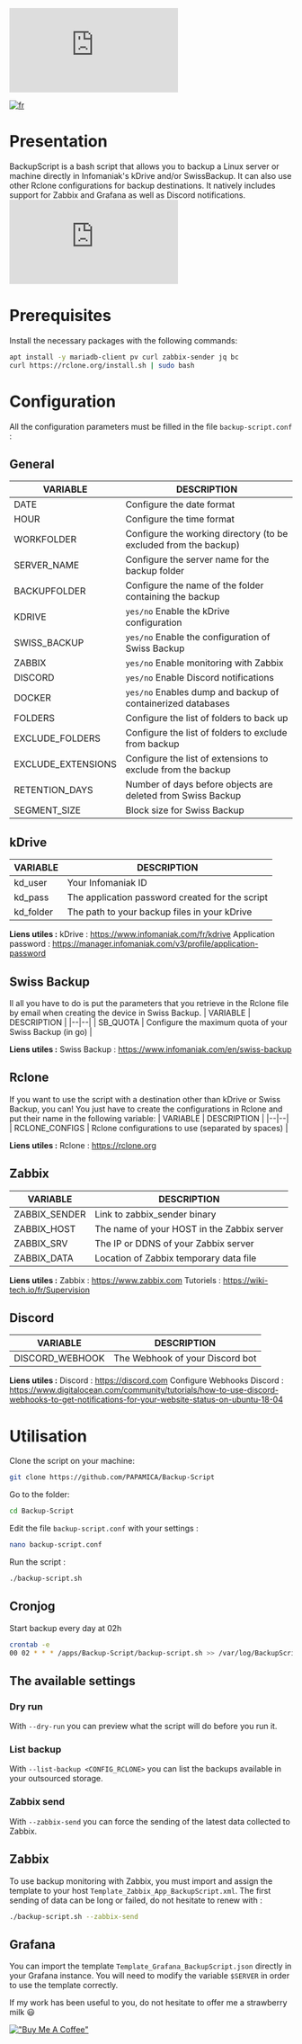 
![Backup Script](https://send.papamica.fr/f.php?h=3Ms9ymej&p=1)

[![fr](https://img.shields.io/badge/lang-fr-blue.svg)](https://github.com/PAPAMICA/Backup-Script/blob/master/README_FR.md)

# Presentation
BackupScript is a bash script that allows you to backup a Linux server or machine directly in Infomaniak's kDrive and/or SwissBackup. It can also use other Rclone configurations for backup destinations.
It natively includes support for Zabbix and Grafana as well as Discord notifications.
![Dashboard Grafana](https://send.papamica.fr/f.php?h=0eBOcqx2&p=1)

# Prerequisites
Install the necessary packages with the following commands:
```sh
apt install -y mariadb-client pv curl zabbix-sender jq bc
curl https://rclone.org/install.sh | sudo bash
```
# Configuration
All the configuration parameters must be filled in the file `backup-script.conf` :

## General
| VARIABLE | DESCRIPTION |
|--|--|
| DATE | Configure the date format |
| HOUR | Configure the time format |
| WORKFOLDER | Configure the working directory (to be excluded from the backup) |
| SERVER_NAME | Configure the server name for the backup folder |
| BACKUPFOLDER | Configure the name of the folder containing the backup |
| KDRIVE | `yes/no` Enable the kDrive configuration |
| SWISS_BACKUP | `yes/no` Enable the configuration of Swiss Backup |
| ZABBIX | `yes/no` Enable monitoring with Zabbix |
| DISCORD |  `yes/no` Enable Discord notifications |
| DOCKER | `yes/no` Enables dump and backup of containerized databases |
| FOLDERS | Configure the list of folders to back up |
| EXCLUDE_FOLDERS | Configure the list of folders to exclude from backup |
| EXCLUDE_EXTENSIONS | Configure the list of extensions to exclude from the backup |
| RETENTION_DAYS | Number of days before objects are deleted from Swiss Backup |
| SEGMENT_SIZE | Block size for Swiss Backup |

## kDrive
| VARIABLE | DESCRIPTION |
|--|--|
| kd_user | Your Infomaniak ID |
| kd_pass | The application password created for the script |
| kd_folder | The path to your backup files in your kDrive |

**Liens utiles :**
kDrive : https://www.infomaniak.com/fr/kdrive
Application password : https://manager.infomaniak.com/v3/profile/application-password

## Swiss Backup
Il all you have to do is put the parameters that you retrieve in the Rclone file by email when creating the device in Swiss Backup.
| VARIABLE | DESCRIPTION |
|--|--|
| SB_QUOTA | Configure the maximum quota of your Swiss Backup (in go) |

**Liens utiles :**
Swiss Backup : https://www.infomaniak.com/en/swiss-backup

## Rclone
If you want to use the script with a destination other than kDrive or Swiss Backup, you can! You just have to create the configurations in Rclone and put their name in the following variable:
| VARIABLE | DESCRIPTION |
|--|--|
| RCLONE_CONFIGS | Rclone configurations to use (separated by spaces) |

**Liens utiles :**
Rclone : https://rclone.org

## Zabbix
| VARIABLE | DESCRIPTION |
|--|--|
| ZABBIX_SENDER | Link to zabbix_sender binary |
| ZABBIX_HOST | The name of your HOST in the Zabbix server |
| ZABBIX_SRV | The IP or DDNS of your Zabbix server |
| ZABBIX_DATA | Location of Zabbix temporary data file |

**Liens utiles :**
Zabbix : https://www.zabbix.com
Tutoriels : https://wiki-tech.io/fr/Supervision

## Discord
| VARIABLE | DESCRIPTION |
|--|--|
| DISCORD_WEBHOOK | The Webhook of your Discord bot |

**Liens utiles :**
Discord : https://discord.com
Configure Webhooks Discord : https://www.digitalocean.com/community/tutorials/how-to-use-discord-webhooks-to-get-notifications-for-your-website-status-on-ubuntu-18-04

# Utilisation
Clone the script on your machine: 
```sh
git clone https://github.com/PAPAMICA/Backup-Script
```
Go to the folder:
```sh
cd Backup-Script
```
Edit the file `backup-script.conf` with your settings :
```sh
nano backup-script.conf
```
Run the script :
```sh
./backup-script.sh
```

## Cronjog
Start backup every day at 02h
```sh
crontab -e
00 02 * * * /apps/Backup-Script/backup-script.sh >> /var/log/BackupScript.log
```

## The available settings
### Dry run
With  `--dry-run` you can preview what the script will do before you run it.
### List backup
With `--list-backup <CONFIG_RCLONE>` you can list the backups available in your outsourced storage.
### Zabbix send
With `--zabbix-send` you can force the sending of the latest data collected to Zabbix.

## Zabbix
To use backup monitoring with Zabbix, you must import and assign the template to your host `Template_Zabbix_App_BackupScript.xml`.
The first sending of data can be long or failed, do not hesitate to renew with :
```sh
./backup-script.sh --zabbix-send
```
## Grafana
You can import the template `Template_Grafana_BackupScript.json` directly in your Grafana instance.
You will need to modify the variable `$SERVER` in order to use the template correctly.


If my work has been useful to you, do not hesitate to offer me a strawberry milk 😃

[!["Buy Me A Coffee"](https://www.buymeacoffee.com/assets/img/custom_images/orange_img.png)](https://www.buymeacoffee.com/PAPAMICA)

